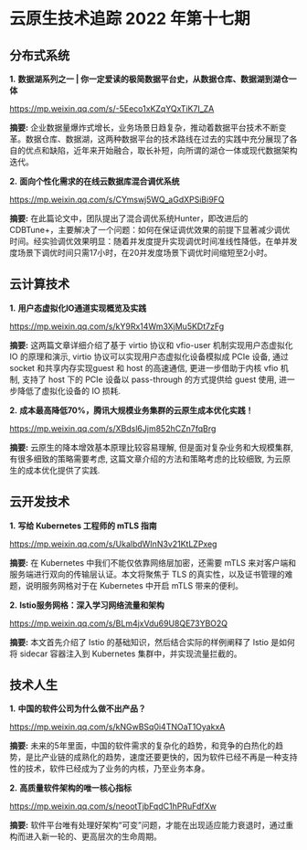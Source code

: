# 云原生技术追踪 2022 年第十七期

## 分布式系统

**1.** **数据湖系列之一 | 你一定爱读的极简数据平台史，从数据仓库、数据湖到湖仓一体**

https://mp.weixin.qq.com/s/-5Eeco1xKZqYQxTiK7I_ZA

**摘要:** 企业数据量爆炸式增长，业务场景日趋复杂，推动着数据平台技术不断变革。数据仓库、数据湖，这两种数据平台的技术路线在过去的实践中充分展现了各自的优点和缺陷，近年来开始融合，取长补短，向所谓的湖仓一体或现代数据架构迭代。

**2.** **面向个性化需求的在线云数据库混合调优系统**

https://mp.weixin.qq.com/s/CYmswj5WQ_aGdXPSiBi9FQ

**摘要:** 在此篇论文中，团队提出了混合调优系统Hunter，即改进后的 CDBTune+，主要解决了⼀个问题：如何在保证调优效果的前提下显著减少调优时间。经实验调优效果明显：随着并发度提升实现调优时间准线性降低，在单并发度场景下调优时间只需17小时，在20并发度场景下调优时间缩短至2小时。

## 云计算技术

**1.** **用户态虚拟化IO通道实现概览及实践**

https://mp.weixin.qq.com/s/kY9Rx14Wm3XjMu5KDt7zFg

**摘要:** 这两篇文章详细介绍了基于 virtio 协议和 vfio-user 机制实现用户态虚拟化 IO 的原理和演示, virtio 协议可以实现用户态虚拟化设备模拟成 PCIe 设备, 通过 socket 和共享内存实现guest 和 host 的高速通信, 更进一步借助于内核 vfio 机制, 支持了 host 下的 PCIe 设备以 pass-through 的方式提供给 guest 使用, 进一步降低了虚拟化设备的 IO 损耗.

**2.** **成本最高降低70%，腾讯大规模业务集群的云原生成本优化实践！**

https://mp.weixin.qq.com/s/XBdsl6Jjm852hCZn7fqBrg

**摘要:** 云原生的降本增效基本原理比较容易理解, 但是面对复杂业务和大规模集群, 有很多细致的策略需要考虑, 这篇文章介绍的方法和策略考虑的比较细致, 为云原生的成本优化提供了实践.

## 云开发技术

**1.** **写给 Kubernetes 工程师的 mTLS 指南**

https://mp.weixin.qq.com/s/UkalbdWInN3v21KtLZPxeg

**摘要:** 在 Kubernetes 中我们不能仅依靠网络层加密，还需要 mTLS 来对客户端和服务端进行双向的传输层认证。本文将聚焦于 TLS 的真实性，以及证书管理的难题，说明服务网格对于在 Kubernetes 中开启 mTLS 带来的便利。

**2.** **Istio服务网格：深入学习网络流量和架构**

https://mp.weixin.qq.com/s/BLm4jxVdu69U8QE73YBO2Q

**摘要:** 本文首先介绍了 Istio 的基础知识，然后结合实际的样例阐释了 Istio 是如何将 sidecar 容器注入到 Kubernetes 集群中，并实现流量拦截的。

## 技术人生

**1.** **中国的软件公司为什么做不出产品？**

https://mp.weixin.qq.com/s/kNGwBSq0i4TNOaT1OyakxA

**摘要:** 未来的5年里面，中国的软件需求的复杂化的趋势，和竞争的白热化的趋势，是比产业链的成熟化的趋势，速度还要更快的，因为软件已经不再是一种支持性的技术，软件已经成为了业务的内核，乃至业务本身。

**2.** **高质量软件架构的唯一核心指标**

https://mp.weixin.qq.com/s/neootTjbFqdC1hPRuFdfXw

**摘要:** 软件平台唯有处理好架构“可变”问题，才能在出现适应能力衰退时，通过重构而进入新一轮的、更高层次的生命周期。

